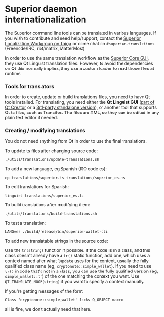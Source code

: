 Superior daemon internationalization
==================================

The Superior command line tools can be translated in various languages. If you wish to contribute and need help/support, contact the [Superior Localization Workgroup on Taiga](https://taiga.getsuperior.org/project/erciccione-superior-localization/) or come chat on `#superior-translations` (Freenode/IRC, riot/matrix, MatterMost)

In order to use the same translation workflow as the [Superior Core GUI](https://github.com/superior-project/superior-core), they use Qt Linguist translation files.  However, to avoid the dependencies on Qt this normally implies, they use a custom loader to read those files at runtime.

### Tools for translators

In order to create, update or build translations files, you need to have Qt tools installed. For translating, you need either the **Qt Linguist GUI** ([part of Qt Creator](https://www.qt.io/download) or a [3rd-party standalone version](https://github.com/lelegard/qtlinguist-installers/releases)), or another tool that supports Qt ts files, such as Transifex.  The files are XML, so they can be edited in any plain text editor if needed.

### Creating / modifying translations

You do not need anything from Qt in order to use the final translations.

To update ts files after changing source code:

    ./utils/translations/update-translations.sh

To add a new language, eg Spanish (ISO code es):

    cp translations/superior.ts translations/superior_es.ts

To edit translations for Spanish:

    linguist translations/superior_es.ts

To build translations after modifying them:

    ./utils/translations/build-translations.sh

To test a translation:

    LANG=es ./build/release/bin/superior-wallet-cli

To add new translatable strings in the source code:

Use the `tr(string)` function if possible. If the code is in a class, and this class doesn't already have a `tr()` static function, add one, which uses a context named after what `lupdate` uses for the context, usually the fully qualified class name (eg, `cryptonote::simple_wallet`).  If you need to use `tr()` in code that's not in a class, you can use the fully qualified version (eg, `simple_wallet::tr`) of the one matching the context you want. Use `QT_TRANSLATE_NOOP(string)` if you want to specify a context manually.

If you're getting messages of the form:

    Class 'cryptonote::simple_wallet' lacks Q_OBJECT macro

all is fine, we don't actually need that here.
